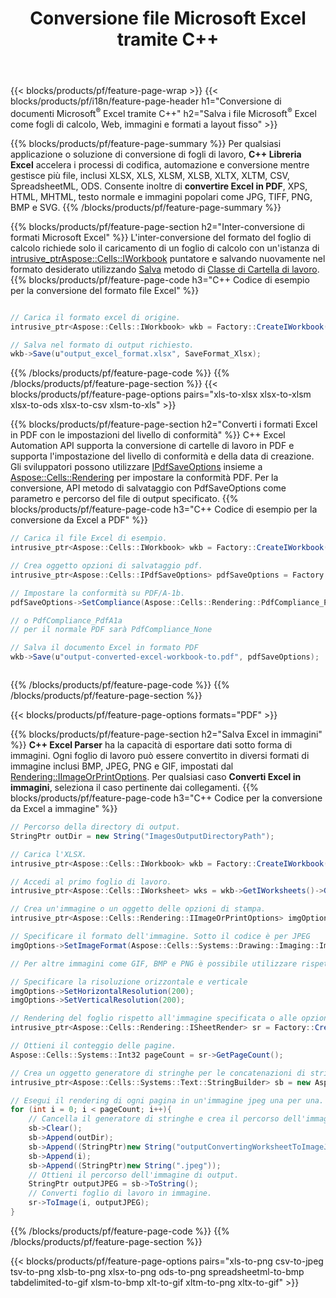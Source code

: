 ﻿---
title: Conversione file Microsoft Excel tramite C++ 
url: /it/cpp/conversion/
description: Converti Excel XLS, XLSX, ODS, CSV in PDF, XPS, HTML, JPEG e altri formati con poche righe di codice C++.
---
{{< blocks/products/pf/feature-page-wrap >}}
{{< blocks/products/pf/i18n/feature-page-header h1="Conversione di documenti Microsoft<sup>&reg;</sup> Excel tramite C++" h2="Salva i file Microsoft<sup>&reg;</sup> Excel come fogli di calcolo, Web, immagini e formati a layout fisso" >}}

{{% blocks/products/pf/feature-page-summary %}}
Per qualsiasi applicazione o soluzione di conversione di fogli di lavoro, **C++ Libreria Excel** accelera i processi di codifica, automazione e conversione mentre gestisce più file, inclusi XLSX, XLS, XLSM, XLSB, XLTX, XLTM, CSV, SpreadsheetML, ODS. Consente inoltre di **convertire Excel in PDF**, XPS, HTML, MHTML, testo normale e immagini popolari come JPG, TIFF, PNG, BMP e SVG.
{{% /blocks/products/pf/feature-page-summary %}}

{{% blocks/products/pf/feature-page-section h2="Inter-conversione di formati Microsoft Excel" %}}
L'inter-conversione del formato del foglio di calcolo richiede solo il caricamento di un foglio di calcolo con un'istanza di [ intrusive_ptr<Aspose::Cells::IWorkbook>](https://apireference.aspose.com/cells/cpp/class/aspose.cells.i_workbook) puntatore e salvando nuovamente nel formato desiderato utilizzando [Salva](https://apireference.aspose.com/cells/cpp/class/aspose.cells.i_workbook#a9460f52a2dec8f4bf623a4905167d997) metodo di [Classe di Cartella di lavoro](https://apireference.aspose.com/cells/cpp/class/aspose.cells.i_workbook).
{{% blocks/products/pf/feature-page-code h3="C++ Codice di esempio per la conversione del formato file Excel" %}}

```cs

// Carica il formato excel di origine.
intrusive_ptr<Aspose::Cells::IWorkbook> wkb = Factory::CreateIWorkbook(u"src_excel_file.xls");

// Salva nel formato di output richiesto.
wkb->Save(u"output_excel_format.xlsx", SaveFormat_Xlsx);


```
{{% /blocks/products/pf/feature-page-code %}}
{{% /blocks/products/pf/feature-page-section %}}
{{< blocks/products/pf/feature-page-options pairs="xls-to-xlsx xlsx-to-xlsm xlsx-to-ods xlsx-to-csv xlsm-to-xls" >}}


{{% blocks/products/pf/feature-page-section h2="Converti i formati Excel in PDF con le impostazioni del livello di conformità" %}}
C++ Excel Automation API supporta la conversione di cartelle di lavoro in PDF e supporta l'impostazione del livello di conformità e della data di creazione. Gli sviluppatori possono utilizzare [IPdfSaveOptions](https://apireference.aspose.com/cells/cpp/class/aspose.cells.i_pdf_save_options) insieme a [Aspose::Cells::Rendering](https://apireference.aspose.com/cells/cpp/namespace/aspose.cells.rendering) per impostare la conformità PDF. Per la conversione, API metodo di salvataggio con PdfSaveOptions come parametro e percorso del file di output specificato. 
{{% blocks/products/pf/feature-page-code h3="C++ Codice di esempio per la conversione da Excel a PDF" %}}

```cs
// Carica il file Excel di esempio.
intrusive_ptr<Aspose::Cells::IWorkbook> wkb = Factory::CreateIWorkbook(u"sample-convert-excel-to.pdf");

// Crea oggetto opzioni di salvataggio pdf.
intrusive_ptr<Aspose::Cells::IPdfSaveOptions> pdfSaveOptions = Factory::CreateIPdfSaveOptions();

// Impostare la conformità su PDF/A-1b.
pdfSaveOptions->SetCompliance(Aspose::Cells::Rendering::PdfCompliance_PdfA1b);

// o PdfCompliance_PdfA1a 
// per il normale PDF sarà PdfCompliance_None

// Salva il documento Excel in formato PDF
wkb->Save(u"output-converted-excel-workbook-to.pdf", pdfSaveOptions);



```
{{% /blocks/products/pf/feature-page-code %}}
{{% /blocks/products/pf/feature-page-section %}}

{{< blocks/products/pf/feature-page-options formats="PDF" >}}

{{% blocks/products/pf/feature-page-section h2="Salva Excel in immagini" %}}
**C++ Excel Parser** ha la capacità di esportare dati sotto forma di immagini. Ogni foglio di lavoro può essere convertito in diversi formati di immagine inclusi BMP, JPEG, PNG e GIF, impostati dal [Rendering::IImageOrPrintOptions](https://apireference.aspose.com/cells/cpp/class/aspose.cells.rendering.i_image_or_print_options). Per qualsiasi caso **Converti Excel in immagini**, seleziona il caso pertinente dai collegamenti.
{{% blocks/products/pf/feature-page-code h3="C++ Codice per la conversione da Excel a immagine" %}}

```cs
// Percorso della directory di output.
StringPtr outDir = new String("ImagesOutputDirectoryPath");

// Carica l'XLSX.
intrusive_ptr<Aspose::Cells::IWorkbook> wkb = Factory::CreateIWorkbook(u"source-excel-file.xlsx");

// Accedi al primo foglio di lavoro.
intrusive_ptr<Aspose::Cells::IWorksheet> wks = wkb->GetIWorksheets()->GetObjectByIndex(0);

// Crea un'immagine o un oggetto delle opzioni di stampa.
intrusive_ptr<Aspose::Cells::Rendering::IImageOrPrintOptions> imgOptions = Factory::CreateIImageOrPrintOptions();

// Specificare il formato dell'immagine. Sotto il codice è per JPEG
imgOptions->SetImageFormat(Aspose::Cells::Systems::Drawing::Imaging::ImageFormat::GetJpeg());

// Per altre immagini come GIF, BMP e PNG è possibile utilizzare rispettivamente GetGif(), GetBmp() e GetPng() 

// Specificare la risoluzione orizzontale e verticale
imgOptions->SetHorizontalResolution(200);
imgOptions->SetVerticalResolution(200);

// Rendering del foglio rispetto all'immagine specificata o alle opzioni di stampa.
intrusive_ptr<Aspose::Cells::Rendering::ISheetRender> sr = Factory::CreateISheetRender(wks, imgOptions);

// Ottieni il conteggio delle pagine.
Aspose::Cells::Systems::Int32 pageCount = sr->GetPageCount();

// Crea un oggetto generatore di stringhe per le concatenazioni di stringhe.
intrusive_ptr<Aspose::Cells::Systems::Text::StringBuilder> sb = new Aspose::Cells::Systems::Text::StringBuilder();

// Esegui il rendering di ogni pagina in un'immagine jpeg una per una.
for (int i = 0; i < pageCount; i++){
	// Cancella il generatore di stringhe e crea il percorso dell'immagine di output con concatenazioni di stringhe.
	sb->Clear();
	sb->Append(outDir);
	sb->Append((StringPtr)new String("outputConvertingWorksheetToImageJPEG_"));
	sb->Append(i);
	sb->Append((StringPtr)new String(".jpeg"));
	// Ottieni il percorso dell'immagine di output.
	StringPtr outputJPEG = sb->ToString();
	// Converti foglio di lavoro in immagine.
	sr->ToImage(i, outputJPEG);
}

```
{{% /blocks/products/pf/feature-page-code %}}
{{% /blocks/products/pf/feature-page-section %}}

{{< blocks/products/pf/feature-page-options pairs="xls-to-png csv-to-jpeg tsv-to-png xlsb-to-png xlsx-to-png ods-to-png spreadsheetml-to-bmp tabdelimited-to-gif xlsm-to-bmp xlt-to-gif xltm-to-png xltx-to-gif" >}}